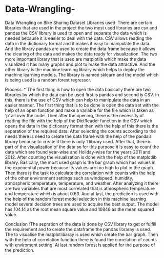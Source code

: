 # Data-Wrangling-
Data Wrangling on Bike Sharing Dataset
Libraries used:
There are certain libraries that are used in the project the two most used libraries are csv and pandas the CSV library is used to open and separate the data which is needed because it is easier to deal with the data. CSV allows reading the data in the dictionary format and it makes it easy to manipulate the data. And the library pandas are used to create the data frame because it allows the clearing of the data and makes the data ready for visualization. The two more important library that is used are matplotlib which make the data visualized it has many graphs and plot to make the data attractive. And the other library is the machine learning library which helps to deploy the machine learning models. The library is named sklearn and the model which is being used is a random forest regressor. 

Process:
*`The first thing is how to open the data basically there are two libraries by which the data can be used first is pandas and second is CSV. In this, there is the use of CSV which can help to manipulate the data in an easier manner. The first thing that is to be done is open the data set with the help of an open function and make a variable for the file which is taken as ‘p’ all over the code. Then after the opening, there is the necessity of reading the file with the help of the DictReader function in the CSV which opens the data in the dictionary format then with the help of this there is the separation of the required data. After selecting the counts according to the needs there is need to create the data frame with the help of the panda’s library because to create it there is only 1 library used. 
After that, there is part of the visualization of the data so for this purpose it is easy to count the data which are found year-wise and Holiday-wise for the years 2011 and 2012. After counting the visualization is done with the help of the matplotlib library. Basically, the most used graph is the bar graph which has values in the exponential power because its values are too high to plot in the graph. 
Then there is the task to calculate the correlation with counts with the help of the other environment settings such as windspeed, humidity, atmospheric temperature, temperature, and weather. After analyzing it there are two variables that are most correlated that is atmospheric temperature and temperature which is about 0.63. 
And at last, the prediction is used with the help of the random forest model selection in this machine learning model several decision trees are used to acquire the best output. The model has 104.14 as the root mean square value and 10846 as the mean squared value.

Conclusion :The sepration of the data is done by CSV library to get or fulfill the requirement and to create the dataframe the pandas libraray is used. The to visualise the matplotlibaray is used which create the bar graph. Then with the help of correlation function there is found the correlation of counts with enviroment setting. At last random forest is applied for the purpose of the prediction. 
